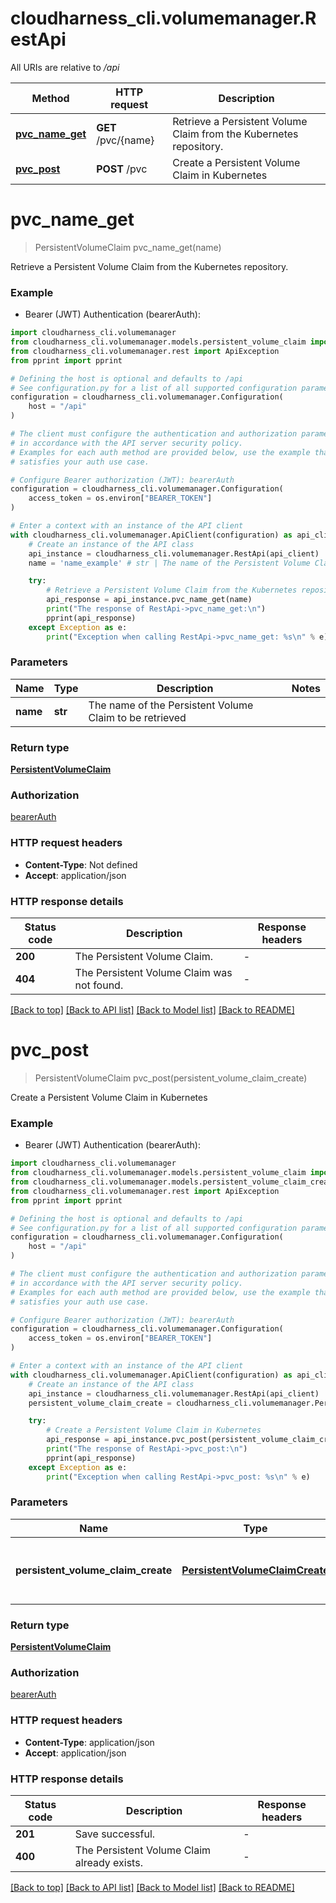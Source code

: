 # cloudharness_cli.volumemanager.RestApi

All URIs are relative to */api*

Method | HTTP request | Description
------------- | ------------- | -------------
[**pvc_name_get**](RestApi.md#pvc_name_get) | **GET** /pvc/{name} | Retrieve a Persistent Volume Claim from the Kubernetes repository.
[**pvc_post**](RestApi.md#pvc_post) | **POST** /pvc | Create a Persistent Volume Claim in Kubernetes


# **pvc_name_get**
> PersistentVolumeClaim pvc_name_get(name)

Retrieve a Persistent Volume Claim from the Kubernetes repository.

### Example

* Bearer (JWT) Authentication (bearerAuth):

```python
import cloudharness_cli.volumemanager
from cloudharness_cli.volumemanager.models.persistent_volume_claim import PersistentVolumeClaim
from cloudharness_cli.volumemanager.rest import ApiException
from pprint import pprint

# Defining the host is optional and defaults to /api
# See configuration.py for a list of all supported configuration parameters.
configuration = cloudharness_cli.volumemanager.Configuration(
    host = "/api"
)

# The client must configure the authentication and authorization parameters
# in accordance with the API server security policy.
# Examples for each auth method are provided below, use the example that
# satisfies your auth use case.

# Configure Bearer authorization (JWT): bearerAuth
configuration = cloudharness_cli.volumemanager.Configuration(
    access_token = os.environ["BEARER_TOKEN"]
)

# Enter a context with an instance of the API client
with cloudharness_cli.volumemanager.ApiClient(configuration) as api_client:
    # Create an instance of the API class
    api_instance = cloudharness_cli.volumemanager.RestApi(api_client)
    name = 'name_example' # str | The name of the Persistent Volume Claim to be retrieved

    try:
        # Retrieve a Persistent Volume Claim from the Kubernetes repository.
        api_response = api_instance.pvc_name_get(name)
        print("The response of RestApi->pvc_name_get:\n")
        pprint(api_response)
    except Exception as e:
        print("Exception when calling RestApi->pvc_name_get: %s\n" % e)
```



### Parameters


Name | Type | Description  | Notes
------------- | ------------- | ------------- | -------------
 **name** | **str**| The name of the Persistent Volume Claim to be retrieved | 

### Return type

[**PersistentVolumeClaim**](PersistentVolumeClaim.md)

### Authorization

[bearerAuth](../README.md#bearerAuth)

### HTTP request headers

 - **Content-Type**: Not defined
 - **Accept**: application/json

### HTTP response details

| Status code | Description | Response headers |
|-------------|-------------|------------------|
**200** | The Persistent Volume Claim. |  -  |
**404** | The Persistent Volume Claim was not found. |  -  |

[[Back to top]](#) [[Back to API list]](../README.md#documentation-for-api-endpoints) [[Back to Model list]](../README.md#documentation-for-models) [[Back to README]](../README.md)

# **pvc_post**
> PersistentVolumeClaim pvc_post(persistent_volume_claim_create)

Create a Persistent Volume Claim in Kubernetes

### Example

* Bearer (JWT) Authentication (bearerAuth):

```python
import cloudharness_cli.volumemanager
from cloudharness_cli.volumemanager.models.persistent_volume_claim import PersistentVolumeClaim
from cloudharness_cli.volumemanager.models.persistent_volume_claim_create import PersistentVolumeClaimCreate
from cloudharness_cli.volumemanager.rest import ApiException
from pprint import pprint

# Defining the host is optional and defaults to /api
# See configuration.py for a list of all supported configuration parameters.
configuration = cloudharness_cli.volumemanager.Configuration(
    host = "/api"
)

# The client must configure the authentication and authorization parameters
# in accordance with the API server security policy.
# Examples for each auth method are provided below, use the example that
# satisfies your auth use case.

# Configure Bearer authorization (JWT): bearerAuth
configuration = cloudharness_cli.volumemanager.Configuration(
    access_token = os.environ["BEARER_TOKEN"]
)

# Enter a context with an instance of the API client
with cloudharness_cli.volumemanager.ApiClient(configuration) as api_client:
    # Create an instance of the API class
    api_instance = cloudharness_cli.volumemanager.RestApi(api_client)
    persistent_volume_claim_create = cloudharness_cli.volumemanager.PersistentVolumeClaimCreate() # PersistentVolumeClaimCreate | The Persistent Volume Claim to create.

    try:
        # Create a Persistent Volume Claim in Kubernetes
        api_response = api_instance.pvc_post(persistent_volume_claim_create)
        print("The response of RestApi->pvc_post:\n")
        pprint(api_response)
    except Exception as e:
        print("Exception when calling RestApi->pvc_post: %s\n" % e)
```



### Parameters


Name | Type | Description  | Notes
------------- | ------------- | ------------- | -------------
 **persistent_volume_claim_create** | [**PersistentVolumeClaimCreate**](PersistentVolumeClaimCreate.md)| The Persistent Volume Claim to create. | 

### Return type

[**PersistentVolumeClaim**](PersistentVolumeClaim.md)

### Authorization

[bearerAuth](../README.md#bearerAuth)

### HTTP request headers

 - **Content-Type**: application/json
 - **Accept**: application/json

### HTTP response details

| Status code | Description | Response headers |
|-------------|-------------|------------------|
**201** | Save successful. |  -  |
**400** | The Persistent Volume Claim already exists. |  -  |

[[Back to top]](#) [[Back to API list]](../README.md#documentation-for-api-endpoints) [[Back to Model list]](../README.md#documentation-for-models) [[Back to README]](../README.md)

